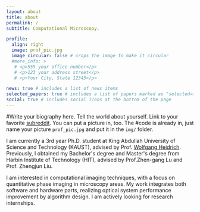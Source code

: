 ```yaml
---
layout: about
title: about
permalink: /
subtitle: Computational Microscopy.

profile:
  align: right
  image: prof_pic.jpg
  image_circular: false # crops the image to make it circular
  #more_info: >
   # <p>555 your office number</p>
   # <p>123 your address street</p>
   # <p>Your City, State 12345</p>

news: true # includes a list of news items
selected_papers: true # includes a list of papers marked as "selected={true}"
social: true # includes social icons at the bottom of the page
---
```


#Write your biography here. Tell the world about yourself. Link to your favorite [subreddit](http://reddit.com). You can put a picture in, too. The #code is already in, just name your picture `prof_pic.jpg` and put it in the `img/` folder.

I am currently a 3rd year Ph.D. student at King Abdullah University of Science and Technology (KAUST), advised by Prof. [Wolfgang Heidrich](https://vccimaging.org/People/heidriw/). Previously, I obtained my Bachelor's degree and Master's degree from Harbin Institute of Technology (HIT), advised by Prof.Zhen-gang Lu and Prof. Zhengjun Liu.

I am interested in computational imaging techniques, with a focus on quantitative phase imaging in microscopy areas. My work integrates both software and hardware parts, realizing optical system performance improvement by algorithm design. I am actively looking for research internships.
